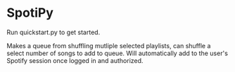 # SpotiPy

 Run quickstart.py to get started.

 Makes a queue from shuffling mutliple selected playlists, can shuffle a select number of songs to add to queue. Will automatically add to the user's Spotify session once logged in and authorized.
